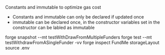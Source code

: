 Constants and immutable to optimize gas cost 
- Constants and immutable can only be declared if updated once
- immutable can be declared once, in the constructor
variables set in the constructor can be labled as immutable

forge snapshot --mt testWithDrawFromMultipleFunders
forge test --mt testWithdrawFromASingleFunder -vv
forge inspect FundMe storageLayout
source .env


